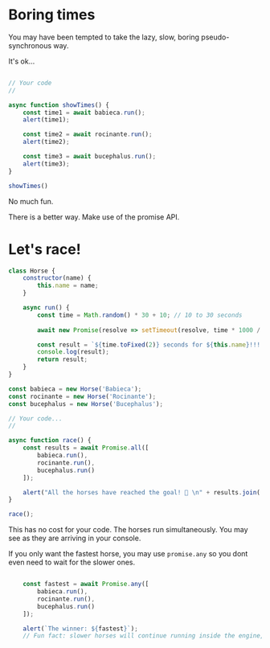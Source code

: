 
# Boring times

You may have been tempted to take the lazy, slow, boring pseudo-synchronous way. 

It's ok...

```js

// Your code
//

async function showTimes() {
    const time1 = await babieca.run();
    alert(time1);

    const time2 = await rocinante.run();
    alert(time2);

    const time3 = await bucephalus.run();
    alert(time3);
}

showTimes()

```

No much fun.

There is a better way. Make use of the promise API.


# Let's race!

```js run
class Horse {
    constructor(name) {
        this.name = name;
    }

    async run() {
        const time = Math.random() * 30 + 10; // 10 to 30 seconds
        
        await new Promise(resolve => setTimeout(resolve, time * 1000 / 20)); // 20x. We don't want to wait realistic times, do we?

        const result = `${time.toFixed(2)} seconds for ${this.name}!!! `; // name, seconds.hundreths
        console.log(result);
        return result;
    }
}

const babieca = new Horse('Babieca');
const rocinante = new Horse('Rocinante');
const bucephalus = new Horse('Bucephalus');

// Your code...
//

async function race() {
    const results = await Promise.all([
        babieca.run(), 
        rocinante.run(), 
        bucephalus.run()
    ]);

    alert("All the horses have reached the goal! 🎉 \n" + results.join('\n'));
}

race();

```

This has no cost for your code. The horses run simultaneously. You may see as they are arriving in your console.

If you only want the fastest horse, you may use `promise.any` so you dont even need to wait for the slower ones.

```js

    const fastest = await Promise.any([
        babieca.run(), 
        rocinante.run(), 
        bucephalus.run()
    ]);

    alert(`The winner: ${fastest}`); 
    // Fun fact: slower horses will continue running inside the engine, but nobody cares anymore.

```
